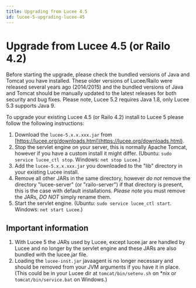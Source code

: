 ```yaml
---
title: Upgrading from Lucee 4.5
id: lucee-5-upgrading-lucee-45
---
```


# Upgrade from Lucee 4.5 (or Railo 4.2)

Before starting the upgrade, please check the bundled versions of Java and Tomcat you have installed. These older versions of
Lucee/Railo were released several years ago (2014/2015) and the bundled versions of Java and Tomcat should be manually updated 
to the latest releases for both security and bug fixes. Please note, Lucee 5.2 requires Java 1.8, only Lucee 5.3 supports Java 9.

To upgrade your existing Lucee 4.5 (or Railo 4.2) install to Lucee 5 please follow the following instructions:

1. Download the `lucee-5.x.x.xxx.jar` from [https://lucee.org/downloads.html](https://lucee.org/downloads.html).
2. Stop the servlet engine on your server, this is normally Apache Tomcat, however if you have a custom install it might differ. (Ubuntu: `sudo service lucee_ctl stop`. Windows: `net stop Lucee`.)
3. Add the `lucee-5.x.x.xxx.jar` you downloaded to the "lib" directory in your existing Lucee install.
4. Remove all other JARs in the same directory, however *do not* remove the directory "lucee-server" (or "railo-server") if that directory is present, this is the case with default installations. *Please note* you must remove the JARs, *DO NOT* simply rename them.
5. Start the servlet engine. (Ubuntu: `sudo service lucee_ctl start`. Windows: `net start Lucee`.)

## Important information

1. With Lucee 5 the JARs used by Lucee, except lucee.jar are handled by Lucee and no longer by the servlet engine and these JARs are also bundled with the lucee.jar file.
2. Loading the `lucee-inst.jar` javaagent is no longer necessary and should be removed from your JVM arguments if you have it in place. (This could be in your Lucee dir at `tomcat/bin/setenv.sh` on *nix or `tomcat/bin/service.bat` on Windows.)
